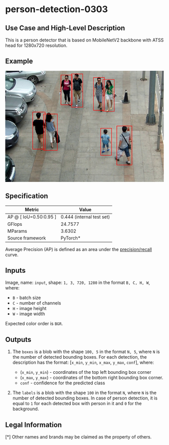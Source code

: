 # person-detection-0303

## Use Case and High-Level Description

This is a person detector that is based on MobileNetV2
backbone with ATSS head for 1280x720 resolution.

## Example

![](./assets/person-detection-0303.png)

## Specification

| Metric                 | Value                     |
| ---------------------- | ------------------------- |
| AP @ [ IoU=0.50:0.95 ] | 0.444 (internal test set) |
| GFlops                 | 24.7577                   |
| MParams                | 3.6302                    |
| Source framework       | PyTorch\*                 |

Average Precision (AP) is defined as an area under
the [precision/recall](https://en.wikipedia.org/wiki/Precision_and_recall)
curve.

## Inputs

Image, name: `input`, shape: `1, 3, 720, 1280` in the format `B, C, H, W`, where:

- `B` - batch size
- `C` - number of channels
- `H` - image height
- `W` - image width

Expected color order is `BGR`.

## Outputs

1. The `boxes` is a blob with the shape `100, 5` in the format `N, 5`, where `N` is the number of detected
   bounding boxes. For each detection, the description has the format:
   [`x_min`, `y_min`, `x_max`, `y_max`, `conf`], where:

    - (`x_min`, `y_min`) - coordinates of the top left bounding box corner
    - (`x_max`, `y_max`) - coordinates of the bottom right bounding box corner.
    - `conf` - confidence for the predicted class

2. The `labels` is a blob with the shape `100` in the format `N`, where `N` is the number of detected
   bounding boxes. In case of person detection, it is equal to `1` for each detected box with person in it and `0` for the background.

## Legal Information

[*] Other names and brands may be claimed as the property of others.
